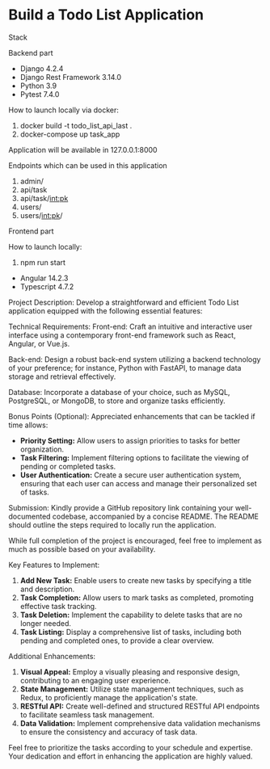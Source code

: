 # Build a Todo List Application

Stack

Backend part

* Django 4.2.4
* Django Rest Framework 3.14.0
* Python 3.9
* Pytest 7.4.0

How to launch locally via docker:
1. docker build -t todo_list_api_last .
2. docker-compose up task_app

Application will be available in 127.0.0.1:8000

Endpoints which can be used in this application

1. admin/
2. api/task
3. api/task/<int:pk>
4. users/
5. users/<int:pk>/

Frontend part

How to launch locally:
1. npm run start

* Angular 14.2.3
* Typescript 4.7.2

Project Description:
Develop a straightforward and efficient Todo List application equipped with the following essential features:

Technical Requirements:
Front-end:
Craft an intuitive and interactive user interface using a contemporary front-end framework such as React, Angular, or Vue.js.

Back-end:
Design a robust back-end system utilizing a backend technology of your preference; for instance, Python with FastAPI, to manage data storage and retrieval effectively.

Database:
Incorporate a database of your choice, such as MySQL, PostgreSQL, or MongoDB, to store and organize tasks efficiently.

Bonus Points (Optional):
Appreciated enhancements that can be tackled if time allows:

- **Priority Setting:** Allow users to assign priorities to tasks for better organization.
- **Task Filtering:** Implement filtering options to facilitate the viewing of pending or completed tasks.
- **User Authentication:** Create a secure user authentication system, ensuring that each user can access and manage their personalized set of tasks.

Submission:
Kindly provide a GitHub repository link containing your well-documented codebase, accompanied by a concise README. The README should outline the steps required to locally run the application.

While full completion of the project is encouraged, feel free to implement as much as possible based on your availability.

Key Features to Implement:

1. **Add New Task:** Enable users to create new tasks by specifying a title and description.
2. **Task Completion:** Allow users to mark tasks as completed, promoting effective task tracking.
3. **Task Deletion:** Implement the capability to delete tasks that are no longer needed.
4. **Task Listing:** Display a comprehensive list of tasks, including both pending and completed ones, to provide a clear overview.

Additional Enhancements:

1. **Visual Appeal:** Employ a visually pleasing and responsive design, contributing to an engaging user experience.
2. **State Management:** Utilize state management techniques, such as Redux, to proficiently manage the application's state.
3. **RESTful API:** Create well-defined and structured RESTful API endpoints to facilitate seamless task management.
4. **Data Validation:** Implement comprehensive data validation mechanisms to ensure the consistency and accuracy of task data.

Feel free to prioritize the tasks according to your schedule and expertise. Your dedication and effort in enhancing the application are highly valued.
